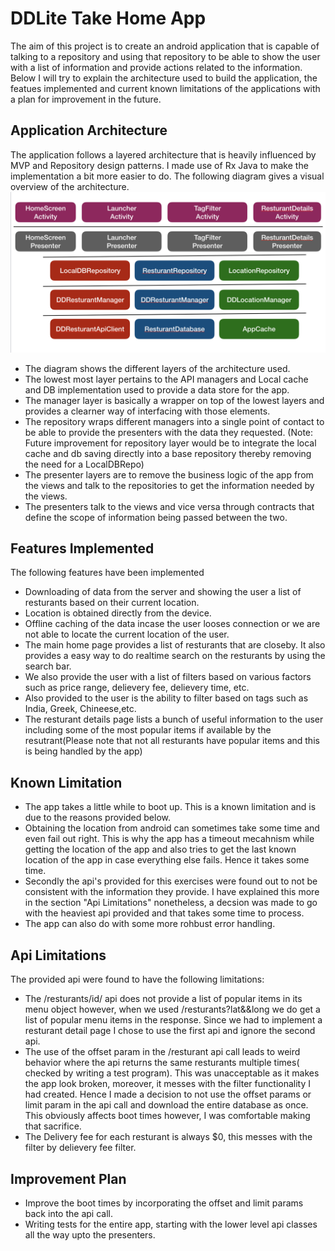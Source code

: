 # DDLite Take Home App

The aim of this project is to create an android application that is capable of talking to a repository and using that repository to be able to show the user with a list of information and provide actions related to the information.
Below I will try to explain the architecture used to build the application, the featues implemented and current known limitations of the applications with a plan for improvement in the future.

## Application Architecture

The application follows a layered architecture that is heavily influenced by MVP and Repository design patterns. I made use of Rx Java to make the implementation a bit more easier to do. The following diagram gives a visual overview of the architecture.
![alt text](https://github.com/abhishekdewan101/TakeHomeApp/blob/master/architecture.png)

* The diagram shows the different layers of the architecture used.
* The lowest most layer pertains to the API managers and Local cache and DB implementation used to provide a data store for the app.
* The manager layer is basically a wrapper on top of the lowest layers and provides a clearner way of interfacing with those elements.
* The repository wraps different managers into a single point of contact to be able to provide the presenters with the data they requested. (Note: Future improvement for repository layer would be to integrate the local cache and db saving directly into a base repository thereby removing the need for a LocalDBRepo)
* The presenter layers are to remove the business logic of the app from the views and talk to the repositories to get the information needed by the views.
* The presenters talk to the views and vice versa through contracts that define the scope of information being passed between the two.

## Features Implemented
The following features have been implemented
* Downloading of data from the server and showing the user a list of resturants based on their current location.
* Location is obtained directly from the device.
* Offline caching of the data incase the user looses connection or we are not able to locate the current location of the user. 
* The main home page provides a list of resturants that are closeby. It also provides a easy way to do realtime search on the resturants by using the search bar.
* We also provide the user with a list of filters based on various factors such as price range, delievery fee, delievery time, etc. 
* Also provided to the user is the ability to filter based on tags such as India, Greek, Chineese,etc.
* The resturant details page lists a bunch of useful information to the user including some of the most popular items if available by the resutrant(Please note that not all resturants have popular items and this is being handled by the app)

## Known Limitation
* The app takes a little while to boot up. This is a known limitation and is due to the reasons provided below.
* Obtaining the location from android can sometimes take some time and even fail out right. This is why the app has a timeout mecahnism while getting the location of the app and also tries to get the last known location of the app in case everything else fails. Hence it takes some time.
* Secondly the api's provided for this exercises were found out to not be consistent with the information they provide. I have explained this more in the section "Api Limitations" nonetheless, a decsion was made to go with the heaviest api provided and that takes some time to process.
* The app can also do with some more rohbust error handling. 

## Api Limitations
The provided api were found to have the following limitations:
* The /resturants/id/ api does not provide a list of popular items in its menu object however, when we used /resturants?lat&&long we do get a list of popular menu items in the response. Since we had to implement a resturant detail page I chose to use the first api and ignore the second api.
* The use of the offset param in the /resturant api call leads to weird behavior where the api returns the same resturants multiple times( checked by writing a test program). This was unacceptable as it makes the app look broken, moreover, it messes with the filter functionality I had created. Hence I made a decision to not use the offset params or limit param in the api call and download the entire database as once. This obviously affects boot times however, I was comfortable making that sacrifice.
* The Delivery fee for each resturant is always $0, this messes with the filter by delievery fee filter.

## Improvement Plan
* Improve the boot times by incorporating the offset and limit params back into the api call.
* Writing tests for the entire app, starting with the lower level api classes all the way upto the presenters.
